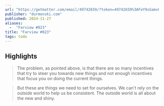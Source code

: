 ```yaml
---
url: "https://getmatter.com/email/49742659/?token=49742659%3AFeY9sGamvUsXMaqmhjmccqVQoew"
publisher: "durmonski.com"
published: 2024-11-27
aliases:
  -  "Farview #023"
title: "Farview #023"
tags: todo
---
```


## Highlights
> The problem, as pointed above, is that there are so many incentives that try to steer you towards new things and not enough incentives that focus you on doing the current things.

> But these are things we need to set for ourselves. We can't rely on the outside world to help us be consistent. The outside world is all about the new and shiny.

